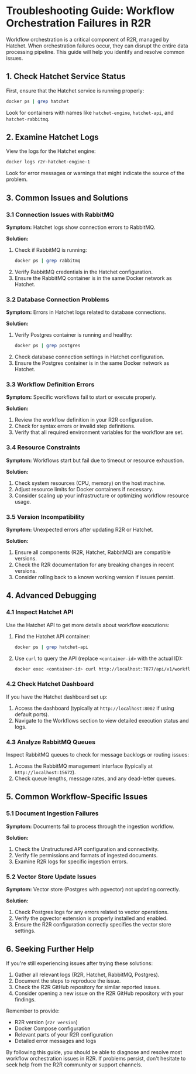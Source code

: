 # Troubleshooting Guide: Workflow Orchestration Failures in R2R

Workflow orchestration is a critical component of R2R, managed by Hatchet. When orchestration failures occur, they can disrupt the entire data processing pipeline. This guide will help you identify and resolve common issues.

## 1. Check Hatchet Service Status

First, ensure that the Hatchet service is running properly:

```bash
docker ps | grep hatchet
```

Look for containers with names like `hatchet-engine`, `hatchet-api`, and `hatchet-rabbitmq`.

## 2. Examine Hatchet Logs

View the logs for the Hatchet engine:

```bash
docker logs r2r-hatchet-engine-1
```

Look for error messages or warnings that might indicate the source of the problem.

## 3. Common Issues and Solutions

### 3.1 Connection Issues with RabbitMQ

**Symptom:** Hatchet logs show connection errors to RabbitMQ.

**Solution:**
1. Check if RabbitMQ is running:
   ```bash
   docker ps | grep rabbitmq
   ```
2. Verify RabbitMQ credentials in the Hatchet configuration.
3. Ensure the RabbitMQ container is in the same Docker network as Hatchet.

### 3.2 Database Connection Problems

**Symptom:** Errors in Hatchet logs related to database connections.

**Solution:**
1. Verify Postgres container is running and healthy:
   ```bash
   docker ps | grep postgres
   ```
2. Check database connection settings in Hatchet configuration.
3. Ensure the Postgres container is in the same Docker network as Hatchet.

### 3.3 Workflow Definition Errors

**Symptom:** Specific workflows fail to start or execute properly.

**Solution:**
1. Review the workflow definition in your R2R configuration.
2. Check for syntax errors or invalid step definitions.
3. Verify that all required environment variables for the workflow are set.

### 3.4 Resource Constraints

**Symptom:** Workflows start but fail due to timeout or resource exhaustion.

**Solution:**
1. Check system resources (CPU, memory) on the host machine.
2. Adjust resource limits for Docker containers if necessary.
3. Consider scaling up your infrastructure or optimizing workflow resource usage.

### 3.5 Version Incompatibility

**Symptom:** Unexpected errors after updating R2R or Hatchet.

**Solution:**
1. Ensure all components (R2R, Hatchet, RabbitMQ) are compatible versions.
2. Check the R2R documentation for any breaking changes in recent versions.
3. Consider rolling back to a known working version if issues persist.

## 4. Advanced Debugging

### 4.1 Inspect Hatchet API

Use the Hatchet API to get more details about workflow executions:

1. Find the Hatchet API container:
   ```bash
   docker ps | grep hatchet-api
   ```
2. Use `curl` to query the API (replace `<container-id>` with the actual ID):
   ```bash
   docker exec <container-id> curl http://localhost:7077/api/v1/workflows
   ```

### 4.2 Check Hatchet Dashboard

If you have the Hatchet dashboard set up:

1. Access the dashboard (typically at `http://localhost:8002` if using default ports).
2. Navigate to the Workflows section to view detailed execution status and logs.

### 4.3 Analyze RabbitMQ Queues

Inspect RabbitMQ queues to check for message backlogs or routing issues:

1. Access the RabbitMQ management interface (typically at `http://localhost:15672`).
2. Check queue lengths, message rates, and any dead-letter queues.

## 5. Common Workflow-Specific Issues

### 5.1 Document Ingestion Failures

**Symptom:** Documents fail to process through the ingestion workflow.

**Solution:**
1. Check the Unstructured API configuration and connectivity.
2. Verify file permissions and formats of ingested documents.
3. Examine R2R logs for specific ingestion errors.

### 5.2 Vector Store Update Issues

**Symptom:** Vector store (Postgres with pgvector) not updating correctly.

**Solution:**
1. Check Postgres logs for any errors related to vector operations.
2. Verify the pgvector extension is properly installed and enabled.
3. Ensure the R2R configuration correctly specifies the vector store settings.

## 6. Seeking Further Help

If you're still experiencing issues after trying these solutions:

1. Gather all relevant logs (R2R, Hatchet, RabbitMQ, Postgres).
2. Document the steps to reproduce the issue.
3. Check the R2R GitHub repository for similar reported issues.
4. Consider opening a new issue on the R2R GitHub repository with your findings.

Remember to provide:
- R2R version (`r2r version`)
- Docker Compose configuration
- Relevant parts of your R2R configuration
- Detailed error messages and logs

By following this guide, you should be able to diagnose and resolve most workflow orchestration issues in R2R. If problems persist, don't hesitate to seek help from the R2R community or support channels.